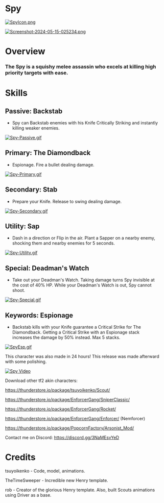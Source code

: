 # Spy

[![SpyIcon.png](https://i.postimg.cc/y6Q6Sr4G/SpyIcon.png)](https://postimg.cc/7bzrF9L1)

[![Screenshot-2024-05-15-025234.png](https://i.postimg.cc/SRcx8c0K/Screenshot-2024-05-15-025234.png)](https://postimg.cc/4HNGR7xC)

# Overview

### The Spy is a squishy melee assassin who excels at killing high priority targets with ease.

# Skills

## Passive: **Backstab**

- Spy can Backstab enemies with his Knife Critically Striking and instantly killing weaker enemies.

[![Spy-Passive.gif](https://i.postimg.cc/gjHtZ584/Spy-Passive.gif)](https://postimg.cc/9wzB3Lxq)

## Primary: **The Diamondback**

- Espionage. Fire a bullet dealing damage.

[![Spy-Primary.gif](https://i.postimg.cc/CK92TbwC/Spy-Primary.gif)](https://postimg.cc/VSBgXrr5)

## Secondary: **Stab**

- Prepare your Knife. Release to swing dealing damage.

[![Spy-Secondary.gif](https://i.postimg.cc/xCH40qdw/Spy-Secondary.gif)](https://postimg.cc/jwxXcxPc)

## Utility: **Sap**

- Dash in a direction or Flip in the air. Plant a Sapper on a nearby enemy, shocking them and nearby enemies for 5 seconds.

[![Spy-Utility.gif](https://i.postimg.cc/9MD0n5Jg/Spy-Utility.gif)](https://postimg.cc/S2pmn50c)

## Special: **Deadman's Watch**

- Take out your Deadman's Watch. Taking damage turns Spy invisible at the cost of 40% HP. While your Deadman's Watch is out, Spy cannot shoot.

[![Spy-Special.gif](https://i.postimg.cc/P5HLr75N/Spy-Special.gif)](https://postimg.cc/1fWRvJ6Z)

## Keywords: **Espionage**

- Backstab kills with your Knife guarantee a Critical Strike for The Diamondback. Getting a Critical Strike with an Espionage stack increases the damage by 50% instead. Max 5 stacks.

[![SpyEsp.gif](https://i.postimg.cc/Dy6hLpcS/SpyEsp.gif)](https://postimg.cc/D8SRKgHh)

This character was also made in 24 hours! This release was made afterward with some polishing.

[![Spy Video](https://img.youtube.com/vi/nZi6LV0rCrE/0.jpg)](https://youtube.com/watch?v=nZi6LV0rCrE)

Download other tf2 akin characters: 

https://thunderstore.io/package/tsuyoikenko/Scout/

https://thunderstore.io/package/EnforcerGang/SniperClassic/

https://thunderstore.io/package/EnforcerGang/Rocket/

https://thunderstore.io/package/EnforcerGang/Enforcer/ (Nemforcer)

https://thunderstore.io/package/PopcornFactory/Arsonist_Mod/ 

Contact me on Discord: https://discord.gg/3NaMEsvYeD

# Credits

tsuyoikenko - Code, model, animations.

TheTimeSweeper - Incredible new Henry template.

rob - Creator of the glorious Henry template. Also, built Scouts animations using Driver as a base.